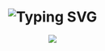 <h1 align="center">
  <img src="https://readme-typing-svg.demolab.com?font=Fira+Code&duration=3000&pause=500&color=00C2CB&center=true&vCenter=true&width=435&lines=Hey%2C+I'm+Gege+%F0%9F%91%8B;Informatics+Explorer+%E2%9C%A8;Building+with+Heart+and+Code+%F0%9F%A7%AA" alt="Typing SVG" />
</h1>

<p align="center">
  <img src="https://capsule-render.vercel.app/api?type=waving&color=0:00c2cb,100:0e7490&height=150&section=header&text=Welcome%20to%20Gege's%20World%20of%20Code!&fontSize=35&fontAlignY=35&desc=Student%20%7C%20Nature%20Lover%20%7C%20Always%20Curious&descAlignY=60&animation=twinkling" />
</p>


<!--
**grecoel/grecoel** is a ✨ _special_ ✨ repository because its `README.md` (this file) appears on your GitHub profile.

Here are some ideas to get you started:

- 🔭 I’m currently working on ...
- 🌱 I’m currently learning ...
- 👯 I’m looking to collaborate on ...
- 🤔 I’m looking for help with ...
- 💬 Ask me about ...
- 📫 How to reach me: ...
- 😄 Pronouns: ...
- ⚡ Fun fact: ...
-->
